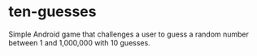 # ten-guesses
Simple Android game that challenges a user to guess a random number between 1 and 1,000,000 with 10 guesses.

